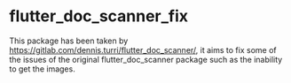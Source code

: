 # flutter_doc_scanner_fix

This package has been taken by https://gitlab.com/dennis.turri/flutter_doc_scanner/, it aims to fix some of the issues of the original flutter_doc_scanner package such as the inability to get the images.